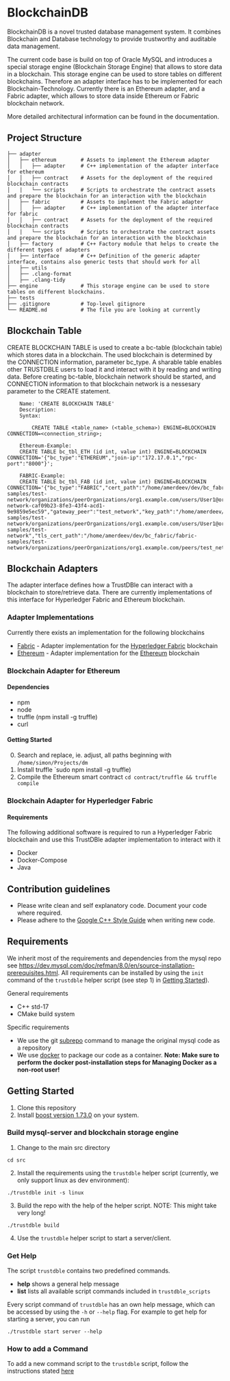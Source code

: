 # BlockchainDB
BlockchainDB is a novel trusted database management system. It combines Blockchain and Database technology to provide trustworthy and auditable data management.

The current code base is build on top of Oracle MySQL and introduces a special storage engine (Blockchain Storage Engine) that allows to store data in a blockchain. This storage engine can be used to store tables on different blockchains. Therefore an adapter interface has to be implemented for each Blockchain-Technology. Currently there is an Ethereum adapter, and a Fabric adapter, which allows to store data inside Ethereum or Fabric blockchain network.

More detailed architectural information can be found in the documentation.

## Project Structure

```
├── adapter
│   ├── ethereum        # Assets to implement the Ethereum adapter
│   │   ├── adapter     # C++ implementation of the adapter interface for ethereum
│   │   ├── contract    # Assets for the deployment of the required blockchain contracts
│   |   └── scripts     # Scripts to orchestrate the contract assets and prepare the blockchain for an interaction with the blockchain
│   ├── fabric          # Assets to implement the Fabric adapter
│   │   ├── adapter     # C++ implementation of the adapter interface for fabric
│   │   ├── contract    # Assets for the deployment of the required blockchain contracts
│   |   └── scripts     # Scripts to orchestrate the contract assets and prepare the blockchain for an interaction with the blockchain
│   ├── factory         # C++ Factory module that helps to create the different types of adapters
│   ├── interface       # C++ Definition of the generic adapter interface, contains also generic tests that should work for all
│   ├── utils
│   ├── .clang-format
│   ├── .clang-tidy
├── engine              # This storage engine can be used to store tables on different blockchains.
├── tests
├── .gitignore          # Top-level gitignore
└── README.md           # The file you are looking at currently
```

## Blockchain Table

CREATE BLOCKCHAIN TABLE is used to create a bc-table (blockchain table) which stores data in a blockchain. The used blockchain is determined by the CONNECTION information, parameter bc_type. A sharable table enables other TRUSTDBLE users to load it and interact with it by reading and writing data. Before creating bc-table, blockchain network should be started, and CONNECTION information to that blockchain network is a nessesary parameter to the CREATE statement.

```
    Name: 'CREATE BLOCKCHAIN TABLE'
    Description:
    Syntax:

        CREATE TABLE <table_name> (<table_schema>) ENGINE=BLOCKCHAIN CONNECTION=<connection_string>;

    Ethereum-Example:
    CREATE TABLE bc_tbl_ETH (id int, value int) ENGINE=BLOCKCHAIN CONNECTION='{"bc_type":"ETHEREUM","join-ip":"172.17.0.1","rpc-port":"8000"}';

    FABRIC-Example:
    CREATE TABLE bc_tbl_FAB (id int, value int) ENGINE=BLOCKCHAIN CONNECTION='{"bc_type":"FABRIC","cert_path":"/home/amerdeev/dev/bc_fabric/fabric-samples/test-network/organizations/peerOrganizations/org1.example.com/users/User1@org1.example.com/msp/signcerts/cert.pem","channel_name":"test-network-caf09b23-8fe3-43f4-acd1-9e9859e5ec59","gateway_peer":"test_network","key_path":"/home/amerdeev/dev/bc_fabric/fabric-samples/test-network/organizations/peerOrganizations/org1.example.com/users/User1@org1.example.com/msp/keystore/","msp_id":"Org1MSP","peer_endpoint":"localhost:7056","peer_operations_port":"9446","peer_port":"7056","test_network_path":"/home/amerdeev/dev/bc_fabric/fabric-samples/test-network","tls_cert_path":"/home/amerdeev/dev/bc_fabric/fabric-samples/test-network/organizations/peerOrganizations/org1.example.com/peers/test_network/tls/ca.crt"}';
```

## Blockchain Adapters

The adapter interface defines how a TrustDBle can interact with a blockchain to store/retrieve data. There are currently implementations of this interface for Hyperledger Fabric and Ethereum blockchain.

### Adapter Implementations

Currently there exists an implementation for the following blockchains

-   [Fabric](fabric) - Adapter implementation for the [Hyperledger Fabric](https://www.hyperledger.org/use/fabric) blockchain
-   [Ethereum](ethereum) - Adapter implementation for the [Ethereum](https://ethereum.org/) blockchain

### Blockchain Adapter for Ethereum

#### Dependencies
- npm
- node
- truffle (npm install -g truffle)
- curl

#### Getting Started
0. Search and replace, ie. adjust, all paths beginning with `/home/simon/Projects/dm`
1. Install truffle `sudo npm install -g truffle)
2. Compile the Ethereum smart contract `cd contract/truffle && truffle compile`

### Blockchain Adapter for Hyperledger Fabric

#### Requirements
The following additional software is required to run a Hyperledger Fabric blockchain and use this TrustDBle adapter implementation to interact with it
- Docker
- Docker-Compose
- Java

## Contribution guidelines
* Please write clean and self explanatory code. Document your code where required.
* Please adhere to the [Google C++ Style Guide](https://google.github.io/styleguide/cppguide.html) when writing new code.

## Requirements
We inherit most of the requirements and dependencies from the mysql repo see https://dev.mysql.com/doc/refman/8.0/en/source-installation-prerequisites.html.
All requirements can be installed by using the `init` command of the `trustdble` helper script (see step 1) in [Getting Started](#Getting%20Started)).

General requirements
- C++ std-17
- CMake build system

Specific requirements
- We use the git [subrepo](https://github.com/ingydotnet/git-subrepo) command to manage the original mysql code as a repository
- We use [docker](https://docs.docker.com/engine/install/ubuntu/) to package our code as a container. **Note: Make sure to perform the docker post-installation steps for Managing Docker as a non-root user!**

## Getting Started

1. Clone this repository
2. Install [boost version 1.73.0](https://www.boost.org/users/history/version_1_73_0.html) on your system.

### Build mysql-server and blockchain storage engine

1. Change to the main src directory
```
cd src
```
2. Install the requirements using the `trustdble` helper script (currently, we only support linux as dev environment):
```
./trustdble init -s linux
```
3. Build the repo with the help of the helper script. NOTE: This might take very long!
```
./trustdble build
```
4. Use the `trustdble` helper script to start a server/client.

### Get Help

The script `trustdble` contains two predefined commands.

* **help** shows a general help message
* **list** lists all available script commands included in `trustdble_scripts`

Every script command of `trustdble` has an own help message, which can be accessed by using the `-h` or `--help` flag.
For example to get help for starting a server, you can run

    ./trustdble start server --help

### How to add a Command

To add a new command script to the `trustdble` script, follow the instructions stated [here](trustdble_scripts/README.md)
